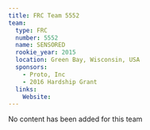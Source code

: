 ```yaml
---
title: FRC Team 5552
team:
  type: FRC
  number: 5552
  name: SENSORED
  rookie_year: 2015
  location: Green Bay, Wisconsin, USA
  sponsors:
    - Proto, Inc
    - 2016 Hardship Grant
  links:
    Website: 
---
```

No content has been added for this team